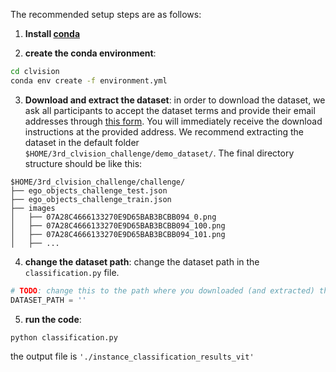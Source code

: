 The recommended setup steps are as follows:

1. **Install [conda](https://docs.conda.io/projects/conda/en/latest/user-guide/install/download.html)** 

2. **create the conda environment**:
```bash
cd clvision
conda env create -f environment.yml
```

3. **Download and extract the dataset**: in order to download the dataset, we ask all participants to accept the dataset terms and provide their email addresses through [this form](https://forms.gle/kwB3CRKAxkiJWVQ57). 
You will immediately receive the download instructions at the provided address. We recommend extracting the dataset in the default folder `$HOME/3rd_clvision_challenge/demo_dataset/`.
The final directory structure should be like this:

```
$HOME/3rd_clvision_challenge/challenge/
├── ego_objects_challenge_test.json
├── ego_objects_challenge_train.json
├── images
│   ├── 07A28C4666133270E9D65BAB3BCBB094_0.png
│   ├── 07A28C4666133270E9D65BAB3BCBB094_100.png
│   ├── 07A28C4666133270E9D65BAB3BCBB094_101.png
│   ├── ...
```

4. **change the dataset path**:
change the dataset path in the ```classification.py``` file.
```python 
# TODO: change this to the path where you downloaded (and extracted) the dataset
DATASET_PATH = ''
```
5. **run the code**:
```bash
python classification.py
```
the output file is ``` './instance_classification_results_vit' ```
